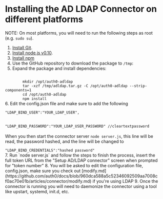 # Installing the AD LDAP Connector on different platforms

NOTE: On most platforms, you will need to run the following steps as root (e.g. `sudo su`).

1.  [Install Git](https://git-scm.com/download/linux).
2.  [Install node.js v0.10](https://nodejs.org).
3.  [Install npm](http://blog.npmjs.org/post/85484771375/how-to-install-npm)
4.  Use the GitHub repository to download the package <a class="download-github" href=""></a> to `/tmp`: <br>
    <code class="curl-example"></code>
5.  Expand the package and install dependencies: <br>
<code>
        mkdir /opt/auth0-adldap
        tar -xzf /tmp/adldap.tar.gz -C /opt/auth0-adldap --strip-components=1
        cd /opt/auth0-adldap
        npm install
</code>
6.  Edit the config.json file and make sure to add the following <br>
<code>
"LDAP_BIND_USER":"YOUR_LDAP_USER",
</code>
<br>
<code>
"LDAP_BIND_PASSWORD":"YOUR_LDAP_USER_PASSWORD" //cleartextpassword
</code>
<br>
    When you then start the connector server <code>node server.js</code>, this line will be read, the password hashed, and the line will     be changed to
<br>
<code>
"LDAP_BIND_CREDENTIALS":"hashed password"
</code>
7.  Run `node server.js` and follow the steps to finish the process, insert the full token URL from the "Setup AD/LDAP connector" screen when prompted for "token number"
8.  You will be asked to edit the configuration file, config.json, make sure you check out [modify.md] (https://github.com/auth0/docs/blob/960dca588a5c52346092509aa7008cf0ac70e01b/articles/connector/modify.md) if you're using LDAP 
9.  Once the connector is running you will need to daemonize the connector using a tool like upstart, systemd, init.d, etc.

<script type="text/javascript">
  $.getJSON('https://cdn.auth0.com/connector/windows/latest.json', function (data) {
    $('.download-github')
        .attr('href', 'https://github.com/auth0/ad-ldap-connector/releases/tag/v' + data.version)
        .text('adldap-' + data.version);

    $('.curl-example')
      .text('curl -Lo /tmp/adldap.tar.gz \\\n    https://github.com/auth0/ad-ldap-connector/archive/v' + data.version + '.tar.gz');
  })
</script>
